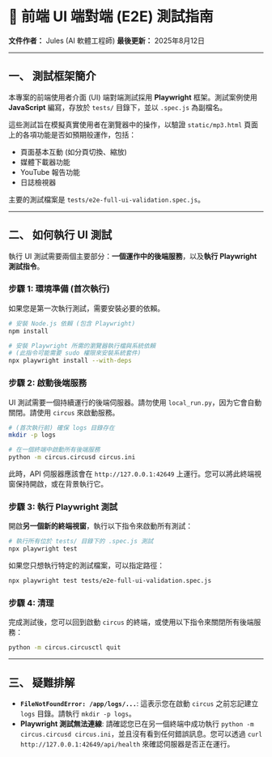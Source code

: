 # 📖 前端 UI 端對端 (E2E) 測試指南

**文件作者：** Jules (AI 軟體工程師)
**最後更新：** 2025年8月12日

---

## 一、 測試框架簡介

本專案的前端使用者介面 (UI) 端對端測試採用 **Playwright** 框架。測試案例使用 **JavaScript** 編寫，存放於 `tests/` 目錄下，並以 `.spec.js` 為副檔名。

這些測試旨在模擬真實使用者在瀏覽器中的操作，以驗證 `static/mp3.html` 頁面上的各項功能是否如預期般運作，包括：
*   頁面基本互動 (如分頁切換、縮放)
*   媒體下載器功能
*   YouTube 報告功能
*   日誌檢視器

主要的測試檔案是 `tests/e2e-full-ui-validation.spec.js`。

---

## 二、 如何執行 UI 測試

執行 UI 測試需要兩個主要部分：**一個運作中的後端服務**，以及**執行 Playwright 測試指令**。

### 步驟 1: 環境準備 (首次執行)

如果您是第一次執行測試，需要安裝必要的依賴。

```bash
# 安裝 Node.js 依賴 (包含 Playwright)
npm install

# 安裝 Playwright 所需的瀏覽器執行檔與系統依賴
# (此指令可能需要 sudo 權限來安裝系統套件)
npx playwright install --with-deps
```

### 步驟 2: 啟動後端服務

UI 測試需要一個持續運行的後端伺服器。請勿使用 `local_run.py`，因为它會自動關閉。請使用 `circus` 來啟動服務。

```bash
# (首次執行前) 確保 logs 目錄存在
mkdir -p logs

# 在一個終端中啟動所有後端服務
python -m circus.circusd circus.ini
```
此時，API 伺服器應該會在 `http://127.0.0.1:42649` 上運行。您可以將此終端視窗保持開啟，或在背景執行它。

### 步驟 3: 執行 Playwright 測試

開啟**另一個新的終端視窗**，執行以下指令來啟動所有測試：

```bash
# 執行所有位於 tests/ 目錄下的 .spec.js 測試
npx playwright test
```

如果您只想執行特定的測試檔案，可以指定路徑：
```bash
npx playwright test tests/e2e-full-ui-validation.spec.js
```

### 步驟 4: 清理

完成測試後，您可以回到啟動 `circus` 的終端，或使用以下指令來關閉所有後端服務：
```bash
python -m circus.circusctl quit
```
---

## 三、 疑難排解

*   **`FileNotFoundError: /app/logs/...`**: 這表示您在啟動 `circus` 之前忘記建立 `logs` 目錄。請執行 `mkdir -p logs`。
*   **Playwright 測試無法連線**: 請確認您已在另一個終端中成功執行 `python -m circus.circusd circus.ini`，並且沒有看到任何錯誤訊息。您可以透過 `curl http://127.0.0.1:42649/api/health` 來確認伺服器是否正在運行。
